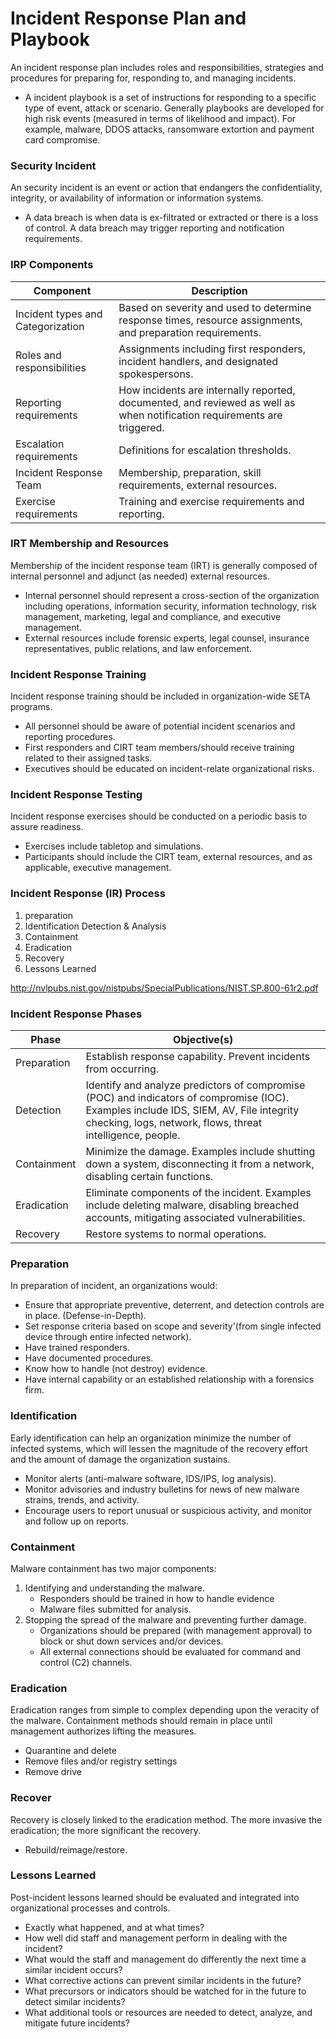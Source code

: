 # Incident Response Plan and Playbook
An incident response plan includes roles and responsibilities, strategies and procedures for preparing for, responding to, and managing incidents.

* A incident playbook is a set of instructions for responding to a specific type of event, attack or scenario. Generally playbooks are developed for high risk events (measured in terms of likelihood and impact). For example, malware, DDOS attacks, ransomware extortion and payment card compromise.

### Security Incident
An security incident is an event or action that endangers the confidentiality, integrity, or availability of information or information systems.
* A data breach is when data is ex-filtrated or extracted or there is a loss of control. A data breach may trigger reporting and notification requirements.

### IRP Components
| Component | Description  |
|-----------|--------------|
| Incident types and Categorization | Based on severity and used to determine response times, resource assignments, and preparation requirements. |
| Roles and responsibilities | Assignments including first responders, incident handlers, and designated spokespersons. |
| Reporting requirements | How incidents are internally reported, documented, and reviewed as well as when notification requirements are triggered. |
| Escalation requirements | Definitions for escalation thresholds. |
| Incident Response Team | Membership, preparation, skill requirements, external resources.|
| Exercise requirements | Training and exercise requirements and reporting. |

### IRT Membership and Resources
Membership of the incident response team (IRT) is generally composed of internal personnel and adjunct (as needed) external resources.
* Internal personnel should represent a cross-section of the organization including operations, information security, information technology, risk management, marketing, legal and compliance, and executive management.
* External resources include forensic experts, legal counsel,
insurance representatives, public relations, and law enforcement.

### Incident Response Training
Incident response training should be included in organization-wide SETA programs.
* All personnel should be aware of potential incident scenarios and reporting procedures.
* First responders and CIRT team members/should receive training related to their assigned tasks.
* Executives should be educated on incident-relate organizational risks.  

### Incident Response Testing
Incident response exercises should be conducted on a periodic basis to assure readiness.
* Exercises include tabletop and simulations.
* Participants should include the CIRT team, external resources, and as applicable, executive management.

### Incident Response (IR) Process
1. preparation
2. Identification Detection & Analysis
3. Containment
4. Eradication
5. Recovery
6. Lessons Learned

http://nvlpubs.nist.gov/nistpubs/SpecialPublications/NIST.SP.800-61r2.pdf

### Incident Response Phases
| Phase | Objective(s) |
|-------|--------------|
| Preparation | Establish response capability. Prevent incidents from occurring. |
| Detection | Identify and analyze predictors of compromise (POC) and indicators of compromise (IOC). Examples include IDS, SIEM, AV, File integrity checking, logs, network, flows, threat intelligence, people. |
| Containment | Minimize the damage. Examples include shutting down a system, disconnecting it from a network, disabling certain functions. |
| Eradication | Eliminate components of the incident. Examples include deleting malware, disabling breached accounts, mitigating associated vulnerabilities. |
| Recovery | Restore systems to normal operations. |

### Preparation
In preparation of incident, an organizations would:
* Ensure that appropriate preventive, deterrent, and detection controls are in place. (Defense-in-Depth).
* Set response criteria based on scope and severity'(from single infected device through entire infected network).  
* Have trained responders.
* Have documented procedures.
* Know how to handle (not destroy) evidence.
* Have internal capability or an established relationship with a forensics firm.

### Identification
Early identification can help an organization minimize the number of infected systems, which will lessen the magnitude of the recovery effort and the amount of damage the organization sustains.
* Monitor alerts (anti-malware software, IDS/IPS, log analysis).
* Monitor advisories and industry bulletins for news of new malware strains, trends, and activity.
* Encourage users to report unusual or suspicious activity, and monitor and follow up on reports.

### Containment
Malware containment has two major components:
1. Identifying and understanding the malware.
   * Responders should be trained in how to handle evidence
   * Malware files submitted for analysis.
2. Stopping the spread of the malware and preventing further damage.
   * Organizations should be prepared (with management approval) to block or shut down services and/or devices.
   * All external connections should be evaluated for command and control (C2) channels.

### Eradication
Eradication ranges from simple to complex depending upon the veracity of the malware. Containment methods should remain in place until management authorizes lifting the measures.
* Quarantine and delete
* Remove files and/or registry settings
* Remove drive

### Recover
Recovery is closely linked to the eradication method. The more invasive the eradication; the more significant the recovery.
* Rebuild/reimage/restore.

### Lessons Learned
Post-incident lessons learned should be evaluated and integrated into organizational processes and controls.
* Exactly what happened, and at what times?
* How well did staff and management perform in dealing with the incident?
* What would the staff and management do differently the next time a similar incident occurs?
* What corrective actions can prevent similar incidents in the future?
* What precursors or indicators should be watched for in the future to detect similar incidents?
* What additional tools or resources are needed to detect, analyze, and mitigate future incidents?
